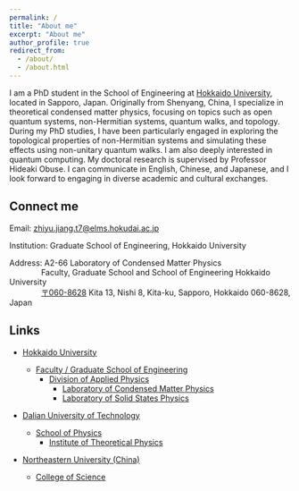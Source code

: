 ```yaml
---
permalink: /
title: "About me"
excerpt: "About me"
author_profile: true
redirect_from: 
  - /about/
  - /about.html
---
```


I am a PhD student in the School of Engineering at [Hokkaido University](https://www.hokudai.ac.jp/), located in Sapporo, Japan. Originally from Shenyang, China, I specialize in theoretical condensed matter physics, focusing on topics such as open quantum systems, non-Hermitian systems, quantum walks, and topology. During my PhD studies, I have been particularly engaged in exploring the topological properties of non-Hermitian systems and simulating these effects using non-unitary quantum walks. I am also deeply interested in quantum computing. My doctoral research is supervised by Professor Hideaki Obuse. I can communicate in English, Chinese, and Japanese, and I look forward to engaging in diverse academic and cultural exchanges.

Connect me
------
Email: zhiyu.jiang.t7@elms.hokudai.ac.jp  

Institution: Graduate School of Engineering, Hokkaido University
  
Address: A2-66 Laboratory of Condensed Matter Physics  
&emsp;&emsp;&emsp;&ensp;&nbsp; Faculty, Graduate School and School of Engineering Hokkaido University  
&emsp;&emsp;&emsp;&ensp;&nbsp;  [〒060-8628](https://www.google.com/maps/place/School+of+Engineering,+Hokkaido+University/@43.0759364,141.3414405,19.25z/data=!4m6!3m5!1s0x5f0b29063d6d27df:0x5cd44231aecf611f!8m2!3d43.075825!4d141.3404151!16s%2Fg%2F1tfrrq6c?entry=ttu&g_ep=EgoyMDI0MDkwMi4xIKXMDSoASAFQAw%3D%3D) Kita 13, Nishi 8, Kita-ku, Sapporo, Hokkaido 060-8628, Japan

Links
------
* [Hokkaido University](https://www.hokudai.ac.jp/)
  * [Faculty / Graduate School of Engineering](https://www.eng.hokudai.ac.jp/graduate/)
    * [Division of Applied Physics](https://applphys.net/div/)
      * [Laboratory of Condensed Matter Physics](https://subutu-ap.eng.hokudai.ac.jp/index.html)
      * [Laboratory of Solid States Physics](https://ssp-ap.eng.hokudai.ac.jp/)
      
* [Dalian University of Technology](https://www.dlut.edu.cn/)
  * [School of Physics](https://physics.dlut.edu.cn/)
    * [Institute of Theoretical Physics](https://itp.dlut.edu.cn/index.htm)
   
* [Northeastern University (China)](https://www.neu.edu.cn/)
  * [College of Science](http://cos.neu.edu.cn/)
